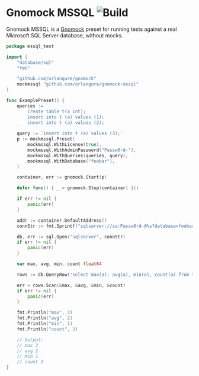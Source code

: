 # Gnomock MSSQL ![Build](https://github.com/orlangure/gnomock-mssql/workflows/Build/badge.svg?branch=master)

Gnomock MSSQL is a [Gnomock](https://github.com/orlangure/gnomock) preset for
running tests against a real Microsoft SQL Server database, without mocks.

```go
package mssql_test

import (
	"database/sql"
	"fmt"

	"github.com/orlangure/gnomock"
	mockmssql "github.com/orlangure/gnomock-mssql"
)

func ExamplePreset() {
	queries := `
		create table t(a int);
		insert into t (a) values (1);
		insert into t (a) values (2);
	`
	query := `insert into t (a) values (3);`
	p := mockmssql.Preset(
		mockmssql.WithLicense(true),
		mockmssql.WithAdminPassword("Passw0rd-"),
		mockmssql.WithQueries(queries, query),
		mockmssql.WithDatabase("foobar"),
	)

	container, err := gnomock.Start(p)

	defer func() { _ = gnomock.Stop(container) }()

	if err != nil {
		panic(err)
	}

	addr := container.DefaultAddress()
	connStr := fmt.Sprintf("sqlserver://sa:Passw0rd-@%s?database=foobar", addr)

	db, err := sql.Open("sqlserver", connStr)
	if err != nil {
		panic(err)
	}

	var max, avg, min, count float64

	rows := db.QueryRow("select max(a), avg(a), min(a), count(a) from t")

	err = rows.Scan(&max, &avg, &min, &count)
	if err != nil {
		panic(err)
	}

	fmt.Println("max", 3)
	fmt.Println("avg", 2)
	fmt.Println("min", 1)
	fmt.Println("count", 3)

	// Output:
	// max 3
	// avg 2
	// min 1
	// count 3
}
```
